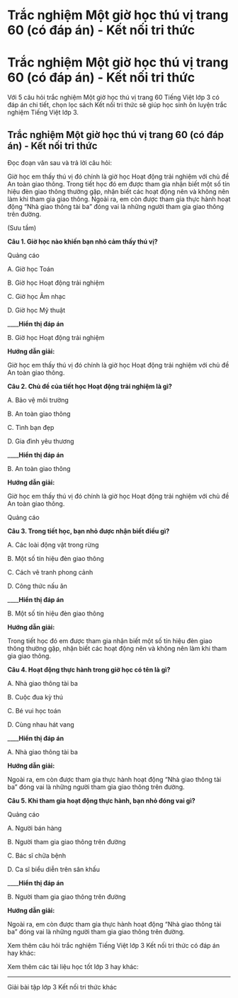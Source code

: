# Trắc nghiệm Một giờ học thú vị trang 60 (có đáp án) - Kết nối tri thức

# Trắc nghiệm Một giờ học thú vị trang 60 (có đáp án) - Kết nối tri thức

Với 5 câu hỏi trắc nghiệm Một giờ học thú vị trang 60 Tiếng Việt lớp 3 có đáp án chi tiết, chọn lọc sách Kết nối tri thức sẽ giúp học sinh ôn luyện trắc nghiệm Tiếng Việt lớp 3.

## Trắc nghiệm Một giờ học thú vị trang 60 (có đáp án) - Kết nối tri thức

Đọc đoạn văn sau và trả lời câu hỏi:

Giờ học em thấy thú vị đó chính là giờ học Hoạt động trải nghiệm với chủ đề An toàn giao thông. Trong tiết học đó em được tham gia nhận biết một số tín hiệu đèn giao thông thường gặp, nhận biết các hoạt động nên và không nên làm khi tham gia giao thông. Ngoài ra, em còn được tham gia thực hành hoạt động “Nhà giao thông tài ba” đóng vai là những người tham gia giao thông trên đường.

(Sưu tầm)

**Câu 1. Giờ học nào khiến bạn nhỏ cảm thấy thú vị?**

Quảng cáo

A. Giờ học Toán

B. Giờ học Hoạt động trải nghiệm

C. Giờ học Âm nhạc

D. Giờ học Mỹ thuật

____**Hiển thị đáp án**

B. Giờ học Hoạt động trải nghiệm

**Hướng dẫn giải:**

Giờ học em thấy thú vị đó chính là giờ học Hoạt động trải nghiệm với chủ đề An toàn giao thông.

**Câu 2. Chủ đề của tiết học Hoạt động trải nghiệm là gì?**

A. Bảo vệ môi trường

B. An toàn giao thông

C. Tình bạn đẹp

D. Gia đình yêu thương

____**Hiển thị đáp án**

B. An toàn giao thông

**Hướng dẫn giải:**

Giờ học em thấy thú vị đó chính là giờ học Hoạt động trải nghiệm với chủ đề An toàn giao thông.

Quảng cáo

**Câu 3. Trong tiết học, bạn nhỏ được nhận biết điều gì?**

A. Các loài động vật trong rừng

B. Một số tín hiệu đèn giao thông

C. Cách vẽ tranh phong cảnh

D. Công thức nấu ăn

____**Hiển thị đáp án**

B. Một số tín hiệu đèn giao thông

**Hướng dẫn giải:**

Trong tiết học đó em được tham gia nhận biết một số tín hiệu đèn giao thông thường gặp, nhận biết các hoạt động nên và không nên làm khi tham gia giao thông.

**Câu 4. Hoạt động thực hành trong giờ học có tên là gì?**

A. Nhà giao thông tài ba

B. Cuộc đua kỳ thú

C. Bé vui học toán

D. Cùng nhau hát vang

____**Hiển thị đáp án**

A. Nhà giao thông tài ba

**Hướng dẫn giải:**

Ngoài ra, em còn được tham gia thực hành hoạt động “Nhà giao thông tài ba” đóng vai là những người tham gia giao thông trên đường.

**Câu 5. Khi tham gia hoạt động thực hành, bạn nhỏ đóng vai gì?**

Quảng cáo

A. Người bán hàng

B. Người tham gia giao thông trên đường

C. Bác sĩ chữa bệnh

D. Ca sĩ biểu diễn trên sân khấu

____**Hiển thị đáp án**

B. Người tham gia giao thông trên đường

**Hướng dẫn giải:**

Ngoài ra, em còn được tham gia thực hành hoạt động “Nhà giao thông tài ba” đóng vai là những người tham gia giao thông trên đường.

Xem thêm câu hỏi trắc nghiệm Tiếng Việt lớp 3 Kết nối tri thức có đáp án hay khác:

Xem thêm các tài liệu học tốt lớp 3 hay khác:

* * *

Giải bài tập lớp 3 Kết nối tri thức khác
